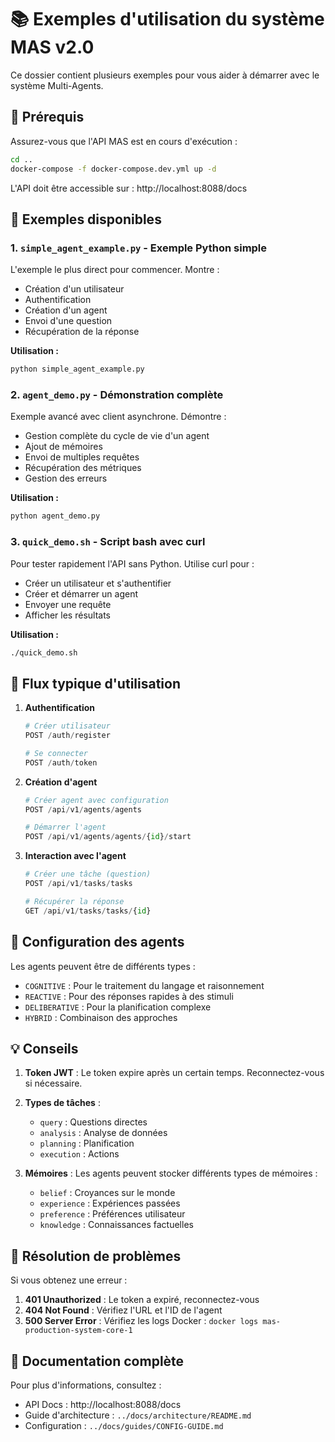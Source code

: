 # 📚 Exemples d'utilisation du système MAS v2.0

Ce dossier contient plusieurs exemples pour vous aider à démarrer avec le système Multi-Agents.

## 🚀 Prérequis

Assurez-vous que l'API MAS est en cours d'exécution :

```bash
cd ..
docker-compose -f docker-compose.dev.yml up -d
```

L'API doit être accessible sur : http://localhost:8088/docs

## 📂 Exemples disponibles

### 1. `simple_agent_example.py` - Exemple Python simple

L'exemple le plus direct pour commencer. Montre :
- Création d'un utilisateur
- Authentification
- Création d'un agent
- Envoi d'une question
- Récupération de la réponse

**Utilisation :**
```bash
python simple_agent_example.py
```

### 2. `agent_demo.py` - Démonstration complète

Exemple avancé avec client asynchrone. Démontre :
- Gestion complète du cycle de vie d'un agent
- Ajout de mémoires
- Envoi de multiples requêtes
- Récupération des métriques
- Gestion des erreurs

**Utilisation :**
```bash
python agent_demo.py
```

### 3. `quick_demo.sh` - Script bash avec curl

Pour tester rapidement l'API sans Python. Utilise curl pour :
- Créer un utilisateur et s'authentifier
- Créer et démarrer un agent
- Envoyer une requête
- Afficher les résultats

**Utilisation :**
```bash
./quick_demo.sh
```

## 📝 Flux typique d'utilisation

1. **Authentification**
   ```python
   # Créer utilisateur
   POST /auth/register
   
   # Se connecter
   POST /auth/token
   ```

2. **Création d'agent**
   ```python
   # Créer agent avec configuration
   POST /api/v1/agents/agents
   
   # Démarrer l'agent
   POST /api/v1/agents/agents/{id}/start
   ```

3. **Interaction avec l'agent**
   ```python
   # Créer une tâche (question)
   POST /api/v1/tasks/tasks
   
   # Récupérer la réponse
   GET /api/v1/tasks/tasks/{id}
   ```

## 🔧 Configuration des agents

Les agents peuvent être de différents types :
- `COGNITIVE` : Pour le traitement du langage et raisonnement
- `REACTIVE` : Pour des réponses rapides à des stimuli
- `DELIBERATIVE` : Pour la planification complexe
- `HYBRID` : Combinaison des approches

## 💡 Conseils

1. **Token JWT** : Le token expire après un certain temps. Reconnectez-vous si nécessaire.

2. **Types de tâches** : 
   - `query` : Questions directes
   - `analysis` : Analyse de données
   - `planning` : Planification
   - `execution` : Actions

3. **Mémoires** : Les agents peuvent stocker différents types de mémoires :
   - `belief` : Croyances sur le monde
   - `experience` : Expériences passées
   - `preference` : Préférences utilisateur
   - `knowledge` : Connaissances factuelles

## 🐛 Résolution de problèmes

Si vous obtenez une erreur :

1. **401 Unauthorized** : Le token a expiré, reconnectez-vous
2. **404 Not Found** : Vérifiez l'URL et l'ID de l'agent
3. **500 Server Error** : Vérifiez les logs Docker : `docker logs mas-production-system-core-1`

## 📖 Documentation complète

Pour plus d'informations, consultez :
- API Docs : http://localhost:8088/docs
- Guide d'architecture : `../docs/architecture/README.md`
- Configuration : `../docs/guides/CONFIG-GUIDE.md`